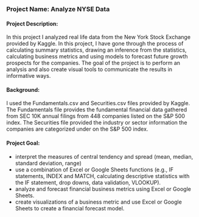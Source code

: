 ### Project Name: Analyze NYSE Data
#### Project Description: 
In this project I analyzed real life data from the New York Stock Exchange  provided by Kaggle. In this project, I have gone through the process of calculating summary statistics, drawing an inference from the statistics, calculating business metrics and using models to forecast future growth prospects for the companies. The goal of the project is to perform an analysis and also create visual tools to communicate the results in informative ways.

#### Background:
I used the Fundamentals.csv and Securities.csv files provided by Kaggle. The Fundamentals file provides the fundamental financial data gathered from SEC 10K annual filings from 448 companies listed on the S&P 500 index. The Securities file provided the industry or sector information the companies are categorized under on the S&P 500 index.

#### Project Goal:
* interpret the measures of central tendency and spread (mean, median, standard deviation, range)
* use a combination of Excel or Google Sheets functions (e.g., IF statements, INDEX and MATCH, calculating descriptive statistics with the IF statement, drop downs, data validation, VLOOKUP).
* analyze and forecast financial business metrics using Excel or Google Sheets.
* create visualizations of a business metric and use Excel or Google Sheets to create a financial forecast model.
